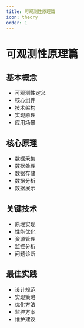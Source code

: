 ```yaml
---
title: 可观测性原理篇
icon: theory
order: 1
---
```


# 可观测性原理篇

## 基本概念
- 可观测性定义
- 核心组件
- 技术架构
- 实现原理
- 应用场景

## 核心原理
- 数据采集
- 数据处理
- 数据存储
- 数据分析
- 数据展示

## 关键技术
- 原理实现
- 性能优化
- 资源管理
- 监控分析
- 问题诊断

## 最佳实践
- 设计规范
- 实现策略
- 优化方法
- 监控方案
- 维护建议

